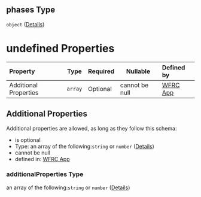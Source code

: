## phases Type

`object` ([Details](config-properties-tab-infos-tab-info-properties-filter-properties-checkboxes-phases.md))

# undefined Properties

| Property              | Type    | Required | Nullable       | Defined by                                                                                                                                                                                                                                                                                          |
| :-------------------- | ------- | -------- | -------------- | :-------------------------------------------------------------------------------------------------------------------------------------------------------------------------------------------------------------------------------------------------------------------------------------------------- |
| Additional Properties | `array` | Optional | cannot be null | [WFRC App](config-properties-tab-infos-tab-info-properties-filter-properties-checkboxes-phases-additionalproperties.md "https&#x3A;//wfrc.org/wasatch-choice-map/config.schema.json#/properties/tabInfos/additionalProperties/properties/filter/properties/checkboxes/phases/additionalProperties") |

## Additional Properties

Additional properties are allowed, as long as they follow this schema:




-   is optional
-   Type: an array of the following:`string` or `number` ([Details](config-properties-tab-infos-tab-info-properties-filter-properties-checkboxes-phases-additionalproperties-items.md))
-   cannot be null
-   defined in: [WFRC App](config-properties-tab-infos-tab-info-properties-filter-properties-checkboxes-phases-additionalproperties.md "https&#x3A;//wfrc.org/wasatch-choice-map/config.schema.json#/properties/tabInfos/additionalProperties/properties/filter/properties/checkboxes/phases/additionalProperties")

### additionalProperties Type

an array of the following:`string` or `number` ([Details](config-properties-tab-infos-tab-info-properties-filter-properties-checkboxes-phases-additionalproperties-items.md))
